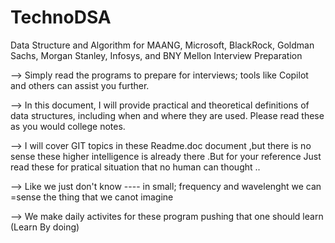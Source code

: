 # TechnoDSA
Data Structure and Algorithm for MAANG, Microsoft, BlackRock, Goldman Sachs, Morgan Stanley, Infosys, and BNY Mellon Interview Preparation

--> Simply read the programs to prepare for interviews; tools like Copilot and others can assist you further.

--> In this document, I will provide practical and theoretical definitions of data structures, including when and where they are used. Please read these as you would college notes.


--> I will cover GIT topics in these Readme.doc document ,but there is no sense these higher intelligence is already there .But for your reference Just read these for pratical situation that no human can thought ..



--> Like we just don't know ---- in small; frequency and wavelenght we can =sense the thing that we canot imagine

--> We make daily activites for these program pushing that one should learn (Learn By doing)

